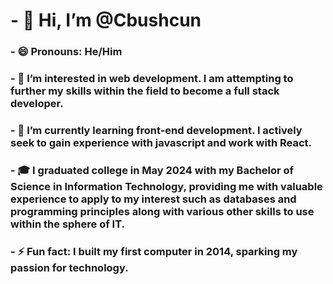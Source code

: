 # - 👋 Hi, I’m @Cbushcun
### - 😄 Pronouns: He/Him
### - 👀 I’m interested in web development. I am attempting to further my skills within the field to become a full stack developer.
### - 🌱 I’m currently learning front-end development. I actively seek to gain experience with javascript and work with React.
### - :mortar_board: I graduated college in May 2024 with my Bachelor of Science in Information Technology, providing me with valuable experience to apply to my interest such as databases and programming principles along with various other skills to use within the sphere of IT.
### - ⚡ Fun fact: I built my first computer in 2014, sparking my passion for technology.
<!---
Cbushcun/Cbushcun is a ✨ special ✨ repository because its `README.md` (this file) appears on your GitHub profile.
You can click the Preview link to take a look at your changes.
--->
